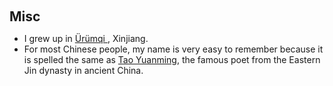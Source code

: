 <h1 id="Misc"></h1>

<h2 style="margin: 60px 0px 10px;">Misc</h2>

<ul>

<li>I grew up in <a href="https://en.wikipedia.org/wiki/%C3%9Cr%C3%BCmqi"> Ürümqi </a>, Xinjiang. </li>

<li>For most Chinese people, my name is very easy to remember because it is spelled the same as <a href="https://en.wikipedia.org/wiki/Tao_Yuanming">Tao Yuanming</a>, the famous poet from the Eastern Jin dynasty in ancient China.</li>

</ul>